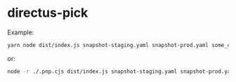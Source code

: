 # directus-pick

Example:

```bash
yarn node dist/index.js snapshot-staging.yaml snapshot-prod.yaml some_collection
```

or:

```bash
node -r ./.pnp.cjs dist/index.js snapshot-staging.yaml snapshot-prod.yaml some_collection
```
